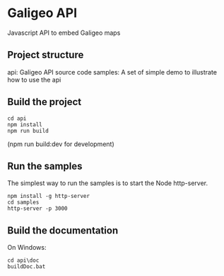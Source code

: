 # Galigeo API
Javascript API to embed Galigeo maps

## Project structure
api: Galigeo API source code
samples: A set of simple demo to illustrate how to use the api

## Build the project

```
cd api
npm install
npm run build
```
(npm run build:dev for development)

## Run the samples
The simplest way to run the samples is to start the Node http-server. 

```
npm install -g http-server
cd samples
http-server -p 3000
```

## Build the documentation
On Windows:
```
cd api\doc
buildDoc.bat
```
